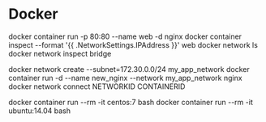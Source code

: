 # Docker

docker container run -p 80:80 --name web -d nginx
docker container inspect --format '{{ .NetworkSettings.IPAddress }}' web
docker network ls
docker network inspect bridge

docker network create --subnet=172.30.0.0/24 my_app_network
docker container run -d --name new_nginx --network my_app_network nginx
docker network connect NETWORKID CONTAINERID  

docker container run --rm -it centos:7 bash
docker container run --rm -it ubuntu:14.04 bash
